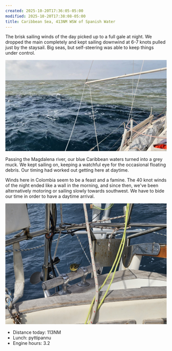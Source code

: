 ```yaml
---
created: 2025-10-20T17:36:05-05:00
modified: 2025-10-20T17:38:08-05:00
title: Caribbean Sea, 413NM WSW of Spanish Water
---
```


The brisk sailing winds of the day picked up to a full gale at night. We dropped the main completely and kept sailing downwind at 6-7 knots pulled just by the staysail. Big seas, but self-steering was able to keep things under control.

![Image](../2025/645b905c08c5a2e5b4ec928b08c0adb7.jpg) 

Passing the Magdalena river, our blue Caribbean waters turned into a grey muck. We kept sailing on, keeping a watchful eye for the occasional floating debris. Our timing had worked out getting here at daytime.

Winds here in Colombia seem to be a feast and a famine. The 40 knot winds of the night ended like a wall in the morning, and since then, we've been alternatively motoring or sailing slowly towards southwest. We have to bide our time in order to have a daytime arrival.

![Image](../2025/0202cd9820092522c1c63ef0caf5f31b.jpg) 

* Distance today: 113NM
* Lunch: pyttipannu 
* Engine hours: 3.2
